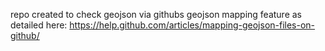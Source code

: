 repo created to check geojson via githubs geojson mapping feature as detailed here: https://help.github.com/articles/mapping-geojson-files-on-github/



